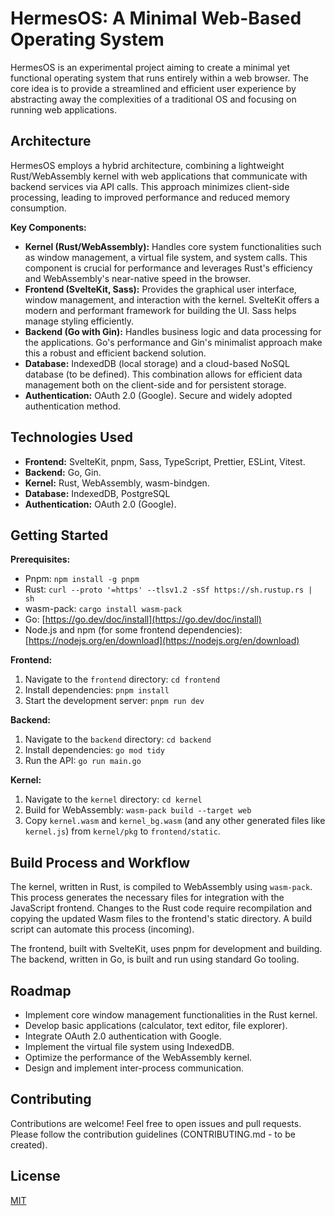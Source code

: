 # HermesOS: A Minimal Web-Based Operating System

HermesOS is an experimental project aiming to create a minimal yet functional operating system that runs entirely within a web browser. The core idea is to provide a streamlined and efficient user experience by abstracting away the complexities of a traditional OS and focusing on running web applications.

## Architecture

HermesOS employs a hybrid architecture, combining a lightweight Rust/WebAssembly kernel with web applications that communicate with backend services via API calls. This approach minimizes client-side processing, leading to improved performance and reduced memory consumption.

**Key Components:**

* **Kernel (Rust/WebAssembly):** Handles core system functionalities such as window management, a virtual file system, and system calls.  This component is crucial for performance and leverages Rust's efficiency and WebAssembly's near-native speed in the browser.
* **Frontend (SvelteKit, Sass):** Provides the graphical user interface, window management, and interaction with the kernel. SvelteKit offers a modern and performant framework for building the UI. Sass helps manage styling efficiently.
* **Backend (Go with Gin):**  Handles business logic and data processing for the applications. Go's performance and Gin's minimalist approach make this a robust and efficient backend solution.
* **Database:** IndexedDB (local storage) and a cloud-based NoSQL database (to be defined). This combination allows for efficient data management both on the client-side and for persistent storage.
* **Authentication:** OAuth 2.0 (Google). Secure and widely adopted authentication method.

## Technologies Used

* **Frontend:** SvelteKit, pnpm, Sass, TypeScript, Prettier, ESLint, Vitest.
* **Backend:** Go, Gin.
* **Kernel:** Rust, WebAssembly, wasm-bindgen.
* **Database:** IndexedDB, PostgreSQL
* **Authentication:** OAuth 2.0 (Google).

## Getting Started

**Prerequisites:**

* Pnpm: `npm install -g pnpm`
* Rust: `curl --proto '=https' --tlsv1.2 -sSf https://sh.rustup.rs | sh`
* wasm-pack: `cargo install wasm-pack`
* Go: [https://go.dev/doc/install](https://go.dev/doc/install)
* Node.js and npm (for some frontend dependencies): [https://nodejs.org/en/download](https://nodejs.org/en/download)

**Frontend:**

1. Navigate to the `frontend` directory: `cd frontend`
2. Install dependencies: `pnpm install`
3. Start the development server: `pnpm run dev`

**Backend:**

1. Navigate to the `backend` directory: `cd backend`
2. Install dependencies: `go mod tidy`
3. Run the API: `go run main.go`

**Kernel:**

1. Navigate to the `kernel` directory: `cd kernel`
2. Build for WebAssembly: `wasm-pack build --target web`
3. Copy `kernel.wasm` and `kernel_bg.wasm` (and any other generated files like `kernel.js`) from `kernel/pkg` to `frontend/static`.

## Build Process and Workflow

The kernel, written in Rust, is compiled to WebAssembly using `wasm-pack`. This process generates the necessary files for integration with the JavaScript frontend.  Changes to the Rust code require recompilation and copying the updated Wasm files to the frontend's static directory. A build script can automate this process (incoming).

The frontend, built with SvelteKit, uses pnpm for development and building.  The backend, written in Go, is built and run using standard Go tooling.

## Roadmap

* Implement core window management functionalities in the Rust kernel.
* Develop basic applications (calculator, text editor, file explorer).
* Integrate OAuth 2.0 authentication with Google.
* Implement the virtual file system using IndexedDB.
* Optimize the performance of the WebAssembly kernel.
* Design and implement inter-process communication.

## Contributing

Contributions are welcome! Feel free to open issues and pull requests.  Please follow the contribution guidelines (CONTRIBUTING.md - to be created).

## License

[MIT](LICENSE)
